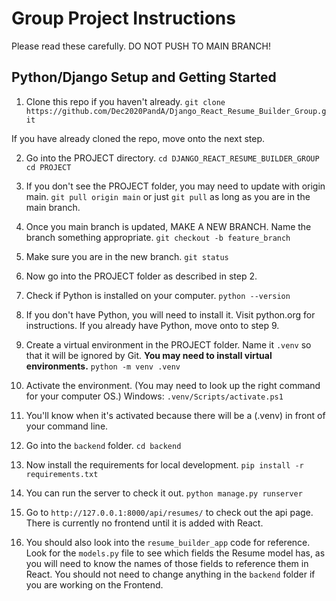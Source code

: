 Group Project Instructions
==========================

Please read these carefully. DO NOT PUSH TO MAIN BRANCH!

Python/Django Setup and Getting Started
---------------------------------------

1. Clone this repo if you haven't already. 
`git clone https://github.com/Dec2020PandA/Django_React_Resume_Builder_Group.git`

If you have already cloned the repo, move onto the next step. 

2. Go into the PROJECT directory.
`cd DJANGO_REACT_RESUME_BUILDER_GROUP`
`cd PROJECT`

3. If you don't see the PROJECT folder, you may need to update with origin main.
`git pull origin main` or just `git pull` as long as you are in the main branch.

4. Once you main branch is updated, MAKE A NEW BRANCH. Name the branch something appropriate.
`git checkout -b feature_branch` 

5. Make sure you are in the new branch.
`git status`

6. Now go into the PROJECT folder as described in step 2.

7. Check if Python is installed on your computer.
`python --version` 

8. If you don't have Python, you will need to install it. Visit python.org for instructions.
If you already have Python, move onto to step 9.

9. Create a virtual environment in the PROJECT folder. Name it `.venv` so that it will be ignored
by Git. **You may need to install virtual environments.**
`python -m venv .venv`

10. Activate the environment. (You may need to look up the right command for your computer OS.)
Windows: `.venv/Scripts/activate.ps1`

11. You'll know when it's activated because there will be a (.venv) in front of your command line.

12. Go into the `backend` folder.
`cd backend`

13. Now install the requirements for local development.
`pip install -r requirements.txt`

14. You can run the server to check it out.
`python manage.py runserver`

15. Go to `http://127.0.0.1:8000/api/resumes/` to check out the api page. There is currently no frontend until it is added with React. 

16. You should also look into the `resume_builder_app` code for reference. Look for the `models.py` file to see which fields the Resume model has, as you will need to know the names of those fields to reference them in React. You should not need to change anything in the `backend` folder if you are working on the Frontend. 
